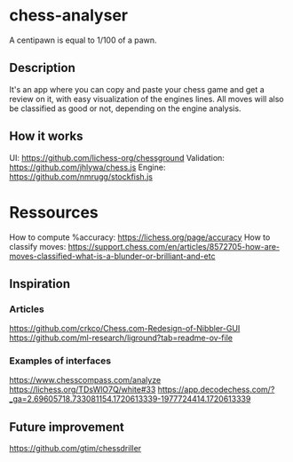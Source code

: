 # chess-analyser
A centipawn is equal to 1/100 of a pawn.

## Description
It's an app where you can copy and paste your chess game and get a review on it, with easy visualization of the engines lines.
All moves will also be classified as good or not, depending on the engine analysis.

## How it works
UI: https://github.com/lichess-org/chessground
Validation: https://github.com/jhlywa/chess.js
Engine: https://github.com/nmrugg/stockfish.js


# Ressources
How to compute %accuracy: https://lichess.org/page/accuracy
How to classify moves: https://support.chess.com/en/articles/8572705-how-are-moves-classified-what-is-a-blunder-or-brilliant-and-etc

## Inspiration
### Articles
https://github.com/crkco/Chess.com-Redesign-of-Nibbler-GUI
https://github.com/ml-research/liground?tab=readme-ov-file

### Examples of interfaces
https://www.chesscompass.com/analyze
https://lichess.org/TDsWlO7Q/white#33
https://app.decodechess.com/?_ga=2.69605718.733081154.1720613339-1977724414.1720613339

## Future improvement
https://github.com/gtim/chessdriller
